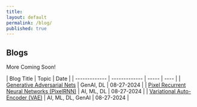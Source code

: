 ```yaml
---
title:
layout: default
permalink: /blog/
published: true
---
```


## Blogs

More Coming Soon!

| Blog Title      | Topic      | Date  | 
| ------------- | ------------- | -----  | ---- |
| [Generative Adversarial Nets](https://docs.google.com/document/d/1jaod7-6XHYWT1sFaH9wuWPz0O6xn4CZPfkmQw2ErpwA/edit?usp=sharing) | GenAI, DL | 08-27-2024 | 
| [Pixel Recurrent Neural Networks (PixelRNN)](https://docs.google.com/document/d/1Y5fmDAaLNlmiz3iQAkGwg7YTq0fsYfUomtHJt2gFLjg/edit?usp=sharing) | AI, ML, DL | 08-27-2024 |
| [Variational Auto-Encoder (VAE)](https://docs.google.com/document/d/1I_rT4wmvnMhD3Bk-jWSe9zyqKE0RtnPpMHBmnVrAmwQ/edit?usp=sharing) | AI, ML, DL, GenAI | 08-27-2024 |

